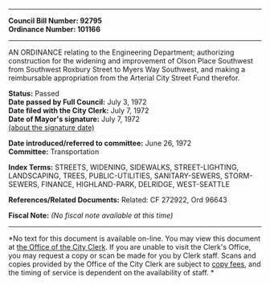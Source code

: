 * * * * *  
  
**Council Bill Number: [](#h0)[](#h2)92795**   
**Ordinance Number: 101166**  
  
* * * * *  
  
AN ORDINANCE relating to the Engineering Department; authorizing construction for the widening and improvement of Olson Place Southwest from Southwest Roxbury Street to Myers Way Southwest, and making a reimbursable appropriation from the Arterial City Street Fund therefor.  
  
**Status:** Passed   
**Date passed by Full Council:** July 3, 1972   
**Date filed with the City Clerk:** July 7, 1972   
**Date of Mayor's signature:** July 7, 1972   
[(about the signature date)](/~public/approvaldate.htm)   
  
  
**Date introduced/referred to committee:** June 26, 1972   
**Committee:** Transportation   
  
**Index Terms:** STREETS, WIDENING, SIDEWALKS, STREET-LIGHTING, LANDSCAPING, TREES, PUBLIC-UTILITIES, SANITARY-SEWERS, STORM-SEWERS, FINANCE, HIGHLAND-PARK, DELRIDGE, WEST-SEATTLE  
  
**References/Related Documents:** Related: CF 272922, Ord 96643  
  
**Fiscal Note:** *(No fiscal note available at this time)*  
  
* * * * *  
  
*No text for this document is available on-line. You may view this document at [the Office of the City Clerk](http://www.seattle.gov/leg/clerk/contactUs.htm). If you are unable to visit the Clerk's Office, you may request a copy or scan be made for you by Clerk staff. Scans and copies provided by the Office of the City Clerk are subject to [copy fees](http://clerk.seattle.gov/~public/clerkfees.htm), and the timing of service is dependent on the availability of staff. *  
  
  
